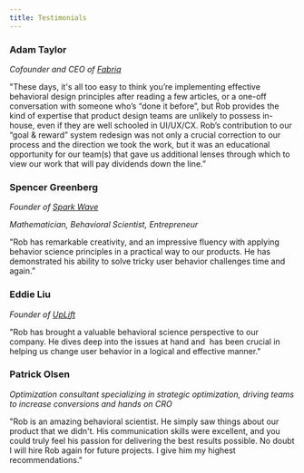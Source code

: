 ```yaml
---
title: Testimonials
---
```

### Adam Taylor
*Cofounder and CEO of [Fabriq](https://www.ourfabriq.com)*

"These days, it's all too easy to think you’re implementing effective behavioral design principles after reading a few articles, or a one-off conversation with someone who’s “done it before”, but Rob provides the kind of expertise that product design teams are unlikely to possess in-house, even if they are well schooled in UI/UX/CX. Rob’s contribution to our “goal & reward” system redesign was not only a crucial correction to our process and the direction we took the work, but it was an educational opportunity for our team(s) that gave us additional lenses through which to view our work that will pay dividends down the line.” 

### Spencer Greenberg
*Founder of [Spark Wave](https://www.sparkwave.tech)*

*Mathematician, Behavioral Scientist, Entrepreneur*

"Rob has remarkable creativity, and an impressive fluency with applying behavior science principles in a practical way to our products. He has demonstrated his ability to solve tricky user behavior challenges time and again.”

### Eddie Liu
*Founder of [UpLift](https://www.uplift.app)*

"Rob has brought a valuable behavioral science perspective to our company. He dives deep into the issues at hand and  has been crucial in helping us change user behavior in a logical and effective manner."

### Patrick Olsen
*Optimization consultant specializing in strategic optimization, driving teams to increase conversions and hands on CRO*

"Rob is an amazing behavioral scientist. He simply saw things about our product that we didn't. His communication skills were excellent, and you could truly feel his passion for delivering the best results possible. No doubt I will hire Rob again for future projects. I give him my highest recommendations."
